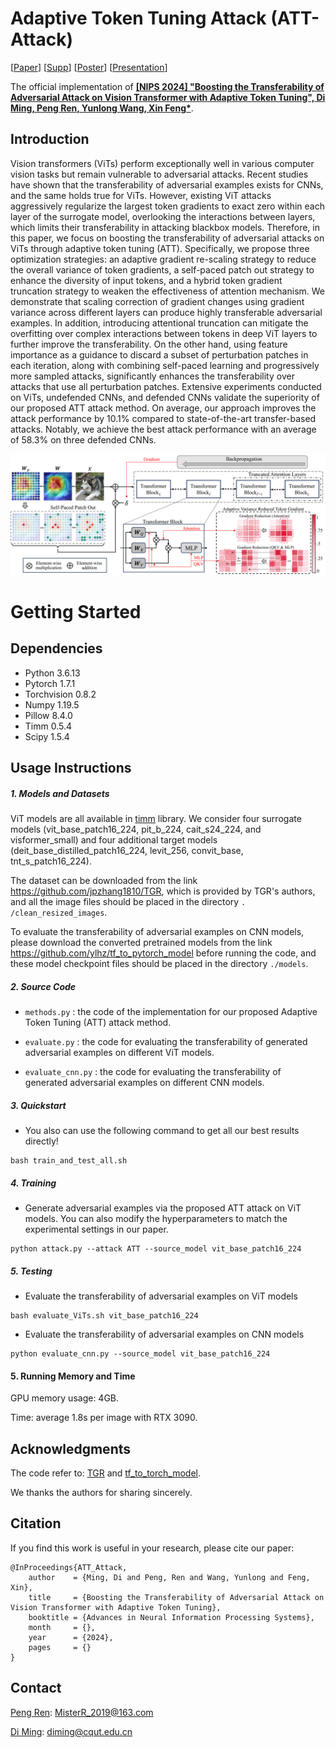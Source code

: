 # Adaptive Token Tuning Attack (ATT-Attack)
[[Paper]()] [[Supp]()] [[Poster]()] [[Presentation]()]

The official implementation of [**\[NIPS 2024\] "Boosting the Transferability of Adversarial Attack on Vision Transformer with Adaptive Token Tuning", Di Ming, Peng Ren, Yunlong Wang, Xin Feng\***](https://nips.cc/virtual/2024/poster/93393). 

## Introduction
Vision transformers (ViTs) perform exceptionally well in various computer vision tasks but remain vulnerable to adversarial attacks. Recent studies have shown that the transferability of adversarial examples exists for CNNs, and the same holds true for ViTs. However, existing ViT attacks aggressively regularize the largest token gradients to exact zero within each layer of the surrogate model, overlooking the interactions between layers, which limits their transferability in attacking blackbox models. Therefore, in this paper, we focus on boosting the transferability of adversarial attacks on ViTs through adaptive token tuning (ATT). Specifically, we propose three optimization strategies: an adaptive gradient re-scaling strategy to reduce the overall variance of token gradients, a self-paced patch out strategy to enhance the diversity of input tokens, and a hybrid token gradient truncation strategy to weaken the effectiveness of attention mechanism. We demonstrate that scaling correction of gradient changes using gradient variance across different layers can produce highly transferable adversarial examples. In addition, introducing attentional truncation can mitigate the overfitting over complex interactions between tokens in deep ViT layers to further improve the transferability. On the other hand, using feature importance as a guidance to discard a subset of perturbation patches in each iteration, along with combining self-paced learning and progressively more sampled attacks, significantly enhances the transferability over attacks that use all perturbation patches. Extensive experiments conducted on ViTs, undefended CNNs, and defended CNNs validate the superiority of our proposed ATT attack method. On average, our approach improves the attack performance by 10.1% compared to state-of-the-art transfer-based attacks. Notably, we achieve the best attack performance with an average of 58.3% on three defended CNNs.

![Home](https://github.com/MisterRpeng/ATT/blob/main/show_image/Home.png)


# Getting Started

## Dependencies

- Python 3.6.13
- Pytorch 1.7.1
- Torchvision 0.8.2
- Numpy 1.19.5
- Pillow 8.4.0
- Timm 0.5.4
- Scipy 1.5.4

## Usage Instructions

##### 1. Models and Datasets

ViT models are all available in [timm](https://github.com/huggingface/pytorch-image-models) library. We consider four surrogate models (vit_base_patch16_224, pit_b_224, cait_s24_224, and visformer_small) and four additional target models (deit_base_distilled_patch16_224, levit_256, convit_base, tnt_s_patch16_224).

The dataset can be downloaded from the link https://github.com/jpzhang1810/TGR, which is provided by TGR's authors, and all the image files should be placed in the directory `. /clean_resized_images`.

To evaluate the transferability of adversarial examples on CNN models, please download the converted pretrained models from the link https://github.com/ylhz/tf_to_pytorch_model before running the code, and these model checkpoint files should be placed in the directory `./models`.

##### 2. Source Code

- `methods.py` : the code of the implementation for our proposed Adaptive Token Tuning (ATT) attack method.

- `evaluate.py` : the code for evaluating the transferability of generated adversarial examples on different ViT models.

- `evaluate_cnn.py` : the code for evaluating the transferability of generated adversarial examples on different CNN models.

##### 3. Quickstart

- You also can use the following command to get all our best results directly!

```
bash train_and_test_all.sh
```

##### 4. Training

- Generate adversarial examples via the proposed ATT attack on ViT models. You can also modify the hyperparameters to match the experimental settings in our paper.

```
python attack.py --attack ATT --source_model vit_base_patch16_224
```

##### 5. Testing

- Evaluate the transferability of adversarial examples on ViT models

```
bash evaluate_ViTs.sh vit_base_patch16_224
```

- Evaluate the transferability of adversarial examples on CNN models

```
python evaluate_cnn.py --source_model vit_base_patch16_224
```

#### 5. Running Memory and Time

GPU memory usage: 4GB.

Time: average 1.8s per image with RTX 3090.

## Acknowledgments

The code refer to: [TGR](https://github.com/jpzhang1810/TGR) and [tf_to_torch_model](https://github.com/ylhz/tf_to_pytorch_model).

We thanks the authors for sharing sincerely.

## Citation
If you find this work is useful in your research, please cite our paper:
```
@InProceedings{ATT_Attack,
    author    = {Ming, Di and Peng, Ren and Wang, Yunlong and Feng, Xin},
    title     = {Boosting the Transferability of Adversarial Attack on Vision Transformer with Adaptive Token Tuning},
    booktitle = {Advances in Neural Information Processing Systems},
    month     = {},
    year      = {2024},
    pages     = {}
}
```
## Contact

[Peng Ren](https://github.com/MisterRpeng/): [MisterR_2019@163.com](mailto:MisterR_2019@163.com)

[Di Ming](https://midasdming.github.io/): [diming@cqut.edu.cn](mailto:diming@cqut.edu.cn)
